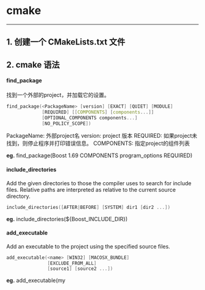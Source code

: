 # cmake 
------------

## 1. 创建一个 CMakeLists.txt 文件
## 2. cmake 语法

#### find_package
找到一个外部的project，并加载它的设置。
```c
find_package(<PackageName> [version] [EXACT] [QUIET] [MODULE]
             [REQUIRED] [[COMPONENTS] [components...]]
             [OPTIONAL_COMPONENTS components...]
             [NO_POLICY_SCOPE])
```
PackageName: 外部project名
version: project 版本
REQUIRED: 如果project未找到，则停止程序并打印错误信息。
COMPONENTS: 指定project的组件列表

**eg.**
find_package(Boost 1.69 COMPONENTS program_options REQUIRED)

#### include_directories
Add the given directories to those the compiler uses to search for include files. 
Relative paths are interpreted as relative to the current source directory.
```c
include_directories([AFTER|BEFORE] [SYSTEM] dir1 [dir2 ...])
```
**eg.**
include_directories(${Boost_INCLUDE_DIR})

#### add_executable
Add an executable to the project using the specified source files.
```c
add_executable(<name> [WIN32] [MACOSX_BUNDLE]
               [EXCLUDE_FROM_ALL]
               [source1] [source2 ...])
```

**eg.**
add_executable(my